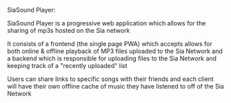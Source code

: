 SiaSound Player:

SiaSound Player is a progressive web application which allows for the sharing of mp3s hosted on the Sia network

It consists of a frontend (the single page PWA) which accepts allows for both online & offline playback of MP3 files uploaded to the Sia Network and a backend which is responsible for uploading files to the Sia Network and keeping track of a "recently uploaded" list 

Users can share links to specific songs with their friends and each client will have their own offline cache of music they have listened to off of the Sia Network


